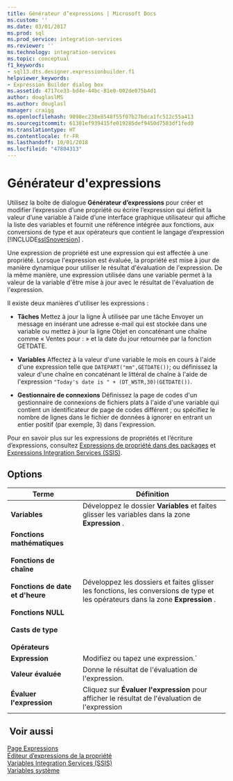 ```yaml
---
title: Générateur d’expressions | Microsoft Docs
ms.custom: ''
ms.date: 03/01/2017
ms.prod: sql
ms.prod_service: integration-services
ms.reviewer: ''
ms.technology: integration-services
ms.topic: conceptual
f1_keywords:
- sql13.dts.designer.expressionbuilder.f1
helpviewer_keywords:
- Expression Builder dialog box
ms.assetid: 4717ce33-bd4e-44bc-81e0-002de075b4d1
author: douglaslMS
ms.author: douglasl
manager: craigg
ms.openlocfilehash: 9898ec238e8548f55f07b27bdca1fc512c55a413
ms.sourcegitcommit: 61381ef939415fe019285def9450d7583df1fed0
ms.translationtype: HT
ms.contentlocale: fr-FR
ms.lasthandoff: 10/01/2018
ms.locfileid: "47804313"
---
```

# <a name="expression-builder"></a>Générateur d'expressions
  Utilisez la boîte de dialogue **Générateur d’expressions** pour créer et modifier l’expression d’une propriété ou écrire l’expression qui définit la valeur d’une variable à l’aide d’une interface graphique utilisateur qui affiche la liste des variables et fournit une référence intégrée aux fonctions, aux conversions de type et aux opérateurs que contient le langage d’expression [!INCLUDE[ssISnoversion](../../includes/ssisnoversion-md.md)] .  
  
 Une expression de propriété est une expression qui est affectée à une propriété. Lorsque l'expression est évaluée, la propriété est mise à jour de manière dynamique pour utiliser le résultat d'évaluation de l'expression. De la même manière, une expression utilisée dans une variable permet à la valeur de la variable d'être mise à jour avec le résultat de l'évaluation de l'expression.  
  
 Il existe deux manières d'utiliser les expressions :  
  
-   **Tâches** Mettez à jour la ligne À utilisée par une tâche Envoyer un message en insérant une adresse e-mail qui est stockée dans une variable ou mettez à jour la ligne Objet en concaténant une chaîne comme « Ventes pour : » et la date du jour retournée par la fonction GETDATE.  
  
-   **Variables** Affectez à la valeur d'une variable le mois en cours à l'aide d'une expression telle que `DATEPART("mm",GETDATE())`; ou définissez la valeur d'une chaîne en concaténant le littéral de chaîne à l'aide de l'expression `"Today's date is " + (DT_WSTR,30)(GETDATE())`.  
  
-   **Gestionnaire de connexions** Définissez la page de codes d'un gestionnaire de connexions de fichiers plats à l'aide d'une variable qui contient un identificateur de page de codes différent ; ou spécifiez le nombre de lignes dans le fichier de données à ignorer en entrant un entier positif (par exemple, 3) dans l'expression.  
  
 Pour en savoir plus sur les expressions de propriétés et l’écriture d’expressions, consultez [Expressions de propriété dans des packages](../../integration-services/expressions/use-property-expressions-in-packages.md) et [Expressions Integration Services &#40;SSIS&#41;](../../integration-services/expressions/integration-services-ssis-expressions.md).  
  
## <a name="options"></a>Options  
  
|Terme|Définition|  
|----------|----------------|  
|**Variables**|Développez le dossier **Variables** et faites glisser les variables dans la zone **Expression** .|  
|**Fonctions mathématiques**<br /><br /> **Fonctions de chaîne**<br /><br /> **Fonctions de date et d'heure**<br /><br /> **Fonctions NULL**<br /><br /> **Casts de type**<br /><br /> **Opérateurs**|Développez les dossiers et faites glisser les fonctions, les conversions de type et les opérateurs dans la zone **Expression** .|  
|**Expression**|Modifiez ou tapez une expression.`|  
|**Valeur évaluée**|Donne le résultat de l'évaluation de l'expression.|  
|**Évaluer l'expression**|Cliquez sur **Évaluer l'expression** pour afficher le résultat de l'évaluation de l'expression|  
  
## <a name="see-also"></a> Voir aussi  
 [Page Expressions](../../integration-services/expressions/expressions-page.md)   
 [Éditeur d’expressions de la propriété](../../integration-services/expressions/property-expressions-editor.md)   
 [Variables Integration Services &#40;SSIS&#41;](../../integration-services/integration-services-ssis-variables.md)   
 [Variables système](../../integration-services/system-variables.md)  
  
  
